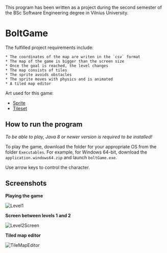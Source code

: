 This program has been written as a project during the second semester of the BSc Software Engineering degree in Vilnius University.

# BoltGame

The fulfilled project requirements include:

	* The coordinates of the map are writen in the `csv` format
	* The map of the game is bigger than the screen size
	* Once the goal is reached, the level changes
	* The map consists of tiles
	* The sprite avoids obstacles
	* The sprite moves with physics and is animated
	* A tiled map editor

Art used for this game:

* [Sprite](https://www.gameart2d.com/cat-and-dog-free-sprites.html)
* [Tileset](https://opengameart.org/content/city-pixel-tileset)


## How to run the program

*To be able to play, Java 8 or newer version is required to be installed!*

To play the game, download the folder for your appropriate OS from the folder `Executables`. For example, for Windows 64-bit, download the `application.windows64.zip` and launch `boltGame.exe`.

Use arrow keys to control the character.


## Screenshots

**Playing the game**

![Level1](https://user-images.githubusercontent.com/73688133/113470456-7ffc2600-945e-11eb-85d5-e71df8b725b3.png)


**Screen between levels 1 and 2**

![Level2Screen](https://user-images.githubusercontent.com/73688133/113470459-87233400-945e-11eb-8e98-eaea135d7e0b.png)


**Tiled map editor**

![TileMapEditor](https://user-images.githubusercontent.com/73688133/113470460-89858e00-945e-11eb-947b-67f127553b30.png)
